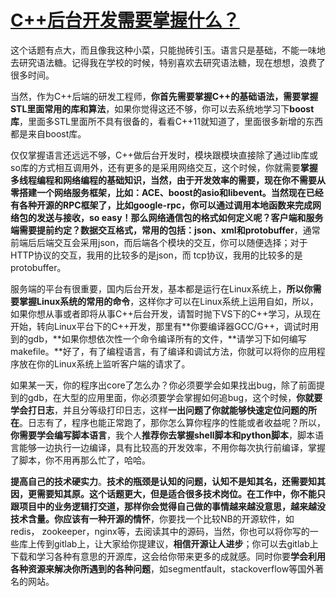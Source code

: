 # [**C++后台开发需要掌握什么？**](https://zhuanlan.zhihu.com/p/352365043)

这个话题有点大，而且像我这种小菜，只能抛砖引玉。语言只是基础，不能一味地去研究语法糖。记得我在学校的时候，特别喜欢去研究语法糖，现在想想，浪费了很多时间。

当然，作为C++后端的研发工程师，**你首先需要掌握C++的基础语法，需要掌握STL里面常用的库和算法**，如果你觉得这还不够，你可以去系统地学习下**boost库**，里面多STL里面所不具有很备的，看看C++11就知道了，里面很多新增的东西都是来自boost库。

仅仅掌握语言还远远不够，C++做后台开发时，模块跟模块直接除了通过lib库或so库的方式相互调用外，还有更多的是采用网络交互，这个时候，你就需要**掌握多线程编程和网络编程的基础知识，**当然，由于开发效率的需要，现在你不需要从零搭建一个网络服务框架，比如：ACE、boost的asio和libevent。当然现在已经有各种开源的RPC框架了，比如google-rpc，你可以通过调用本地函数来完成网络包的发送与接收，so easy！那么网络通信包的格式如何定义呢？客户端和服务端需要提前约定？数据交互格式，常用的包括：js**on、xml和protobuffer**，通常前端后后端交互会采用json，而后端各个模块的交互，你可以随便选择；对于HTTP协议的交互，我用的比较多的是json，而 tcp协议，我用的比较多的是protobuffer。

服务端的平台有很重要，国内后台开发，基本都是运行在Linux系统上，**所以你需要掌握Linux系统的常用的命令**，这样你才可以在Linux系统上运用自如，所以，如果你想从事或者即将从事C++后台开发，请暂时抛下VS下的C++学习，从现在开始，转向Linux平台下的C++开发，那里有**你要编译器GCC/G++，调试时用到的gdb，**如果你想依次性一个命令编译所有的文件，**请学习下如何编写makefile。**好了，有了编程语言，有了编译和调试方法，你就可以将你的应用程序放在你的Linux系统上监听客户端的请求了。

如果某一天，你的程序出core了怎么办？你必须要学会如果找出bug，除了前面提到的gdb，在大型的应用里面，你必须要学会掌握如何追bug，这个时候，**你就要学会打日志**，并且分等级打印日志，这样**一出问题了你就能够快速定位问题的所在**。日志有了，程序也能正常跑了，那你怎么算你程序的性能或者收益呢？所以，**你需要学会编写脚本语言**，我个人**推荐你去掌握shell脚本和python脚本**，脚本语言能够一边执行一边编译，具有比较高的开发效率，不用你每次执行前编译，掌握了脚本，你不用再那么忙了，哈哈。

**提高自己的技术硬实力**。**技术的瓶颈是认知的问题，认知不是知其名，还需要知其因，更需要知其原。**这个话题更大，但是适合很多技术岗位。在工作中，你不能只跟项目中的业务逻辑打交道，那样你会觉得自己做的事情越来越没意思，越来越没技术含量。你应该**有一种开源的情怀**，你要找一个比较NB的开源软件，如 redis， zookeeper，nginx等，去阅读其中的源码，当然，你也可以将你写的一些库上传到gitlab上，让大家给你提建议，**相信开源让人进步**；你可以去gitlab上下载和学习各种有意思的开源库，这会给你带来更多的成就感。同时你要**学会利用各种资源来解决你所遇到的各种问题**，如segmentfault，stackoverflow等国外著名的网站。